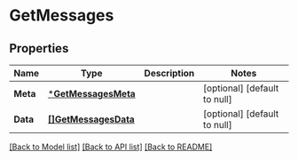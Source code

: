 # GetMessages

## Properties
Name | Type | Description | Notes
------------ | ------------- | ------------- | -------------
**Meta** | [***GetMessagesMeta**](GetMessages_meta.md) |  | [optional] [default to null]
**Data** | [**[]GetMessagesData**](GetMessages_data.md) |  | [optional] [default to null]

[[Back to Model list]](../README.md#documentation-for-models) [[Back to API list]](../README.md#documentation-for-api-endpoints) [[Back to README]](../README.md)


